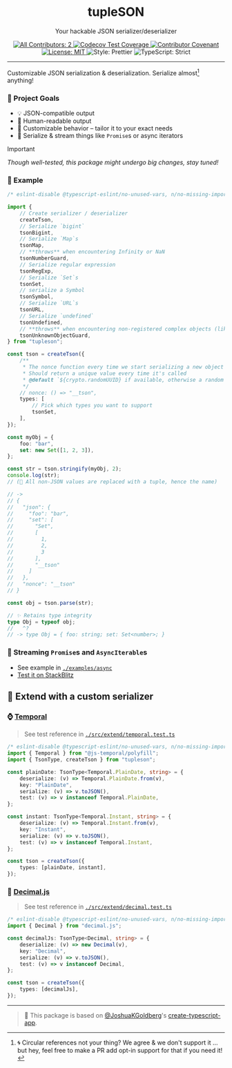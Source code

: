 <h1 align="center">tupleSON</h1>

<p align="center">Your hackable JSON serializer/deserializer</p>

<p align="center">
	<a href="#contributors" target="_blank">
<!-- prettier-ignore-start -->
<!-- ALL-CONTRIBUTORS-BADGE:START - Do not remove or modify this section -->
<img alt="All Contributors: 2" src="https://img.shields.io/badge/all_contributors-2-21bb42.svg" />
<!-- ALL-CONTRIBUTORS-BADGE:END -->
<!-- prettier-ignore-end -->
</a>
	<a href="https://codecov.io/gh/KATT/tupleson" target="_blank">
		<img alt="Codecov Test Coverage" src="https://codecov.io/gh/KATT/tupleson/branch/main/graph/badge.svg"/>
	</a>
	<a href="https://github.com/KATT/tupleson/blob/main/.github/CODE_OF_CONDUCT.md" target="_blank">
		<img alt="Contributor Covenant" src="https://img.shields.io/badge/code_of_conduct-enforced-21bb42" />
	</a>
	<a href="https://github.com/KATT/tupleson/blob/main/LICENSE.md" target="_blank">
		<img alt="License: MIT" src="https://img.shields.io/github/license/KATT/tupleson?color=21bb42">
	</a>
	<img alt="Style: Prettier" src="https://img.shields.io/badge/style-prettier-21bb42.svg" />
	<img alt="TypeScript: Strict" src="https://img.shields.io/badge/typescript-strict-21bb42.svg" />
</p>

---

Customizable JSON serialization & deserialization.
Serialize almost[^1] anything!

[^1]:
    🌀 Circular references not your thing? We agree & we don't support it
    ... but hey, feel free to make a PR add opt-in support for that if you need it!

### 🎯 Project Goals

- 💡 JSON-compatible output
- 📖 Human-readable output
- 🔧 Customizable behavior – tailor it to your exact needs
- 🌊 Serialize & stream things like `Promise`s or async iterators

> [!IMPORTANT]  
> _Though well-tested, this package might undergo big changes, stay tuned!_

### 👀 Example

```ts
/* eslint-disable @typescript-eslint/no-unused-vars, n/no-missing-import */

import {
	// Create serializer / deserializer
	createTson,
	// Serialize `bigint`
	tsonBigint,
	// Serialize `Map`s
	tsonMap,
	// **throws** when encountering Infinity or NaN
	tsonNumberGuard,
	// Serialize regular expression
	tsonRegExp,
	// Serialize `Set`s
	tsonSet,
	// serialize a Symbol
	tsonSymbol,
	// Serialize `URL`s
	tsonURL,
	// Serialize `undefined`
	tsonUndefined,
	// **throws** when encountering non-registered complex objects (like class instances)
	tsonUnknownObjectGuard,
} from "tupleson";

const tson = createTson({
	/**
	 * The nonce function every time we start serializing a new object
	 * Should return a unique value every time it's called
	 * @default `${crypto.randomUUID} if available, otherwise a random string generated by Math.random`
	 */
	// nonce: () => "__tson",
	types: [
		// Pick which types you want to support
		tsonSet,
	],
});

const myObj = {
	foo: "bar",
	set: new Set([1, 2, 3]),
};

const str = tson.stringify(myObj, 2);
console.log(str);
// (👀 All non-JSON values are replaced with a tuple, hence the name)

// ->
// {
//   "json": {
//     "foo": "bar",
//     "set": [
//       "Set",
//       [
//         1,
//         2,
//         3
//       ],
//       "__tson"
//     ]
//   },
//   "nonce": "__tson"
// }

const obj = tson.parse(str);

// ✨ Retains type integrity
type Obj = typeof obj;
//   ^?
// -> type Obj = { foo: string; set: Set<number>; }
```

### 🤯 Streaming `Promise`s and `AsyncIterable`s

- See example in [`./examples/async`](./examples/async)
- [Test it on StackBlitz](https://stackblitz.com/github/KATT/tupleson/tree/main/examples/async?file=src/server.ts&file=src/client.ts&view=editor)

## 🧩 Extend with a custom serializer

### ⌚️ [Temporal](https://www.npmjs.com/package/@js-temporal/polyfill)

> See test reference in [`./src/extend/temporal.test.ts`](./src/extend/temporal.test.ts)

```ts
/* eslint-disable @typescript-eslint/no-unused-vars, n/no-missing-import, n/no-unpublished-import */
import { Temporal } from "@js-temporal/polyfill";
import { TsonType, createTson } from "tupleson";

const plainDate: TsonType<Temporal.PlainDate, string> = {
	deserialize: (v) => Temporal.PlainDate.from(v),
	key: "PlainDate",
	serialize: (v) => v.toJSON(),
	test: (v) => v instanceof Temporal.PlainDate,
};

const instant: TsonType<Temporal.Instant, string> = {
	deserialize: (v) => Temporal.Instant.from(v),
	key: "Instant",
	serialize: (v) => v.toJSON(),
	test: (v) => v instanceof Temporal.Instant,
};

const tson = createTson({
	types: [plainDate, instant],
});
```

### 🧮 [Decimal.js](https://github.com/MikeMcl/decimal.js)

> See test reference in [`./src/extend/decimal.test.ts`](./src/extend/decimal.test.ts)

```ts
/* eslint-disable @typescript-eslint/no-unused-vars, n/no-missing-import, n/no-unpublished-import */
import { Decimal } from "decimal.js";

const decimalJs: TsonType<Decimal, string> = {
	deserialize: (v) => new Decimal(v),
	key: "Decimal",
	serialize: (v) => v.toJSON(),
	test: (v) => v instanceof Decimal,
};

const tson = createTson({
	types: [decimalJs],
});
```

---

<!-- ## All contributors ✨

<a href="https://github.com/KATT/tupleson/graphs/contributors">
  <p align="center">
    <img width="720" src="https://contrib.rocks/image?repo=KATT/tupleson" alt="A table of avatars from the project's contributors" />
  </p>
</a> -->

<!-- spellchecker: enable -->

<!-- You can remove this notice if you don't want it 🙂 no worries! -->

> 💙 This package is based on [@JoshuaKGoldberg](https://github.com/JoshuaKGoldberg)'s [create-typescript-app](https://github.com/JoshuaKGoldberg/create-typescript-app).
